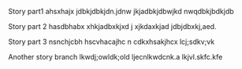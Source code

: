 Story part1
ahsxhajx
jdbkjdbkjdn.jdnw
jkjadbkjdbwjkd
nwqdbkjbdkjdb


Story part 2
hasdbhabx
xhkjadbxkjxd
j xjkdaxkjad
jdbjdbxkj,aed.



Story part 3
nsnchjcbh
hscvhacajhc
n cdkxhsakjhcx
lcj;sdkv;vk


Another story branch
lkwdj;owldk;old
ljecnlkwdcnk.a
lkjvl.skfc.kfe